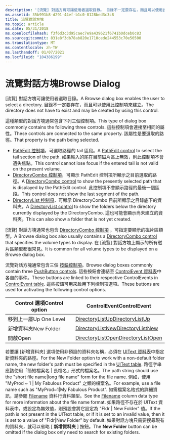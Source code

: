 ```yaml
---
description: '[流覽] 對話方塊可讓使用者選取目錄。 目錄不一定要存在，而且可以使用此控制項來建立。'
ms.assetid: 35b991b8-d291-44ef-b1c0-8128bed3c3c8
title: 流覽對話方塊
ms.topic: article
ms.date: 05/31/2018
ms.openlocfilehash: f3f6d3c3d95caec7e9a439621f6741b0dceb0c83
ms.sourcegitcommit: 831e8f3db78ab820e1710cede244553c70e50500
ms.translationtype: MT
ms.contentlocale: zh-TW
ms.lasthandoff: 01/07/2021
ms.locfileid: "104386199"
---
```

# <a name="browse-dialog"></a><span data-ttu-id="9d69f-104">流覽對話方塊</span><span class="sxs-lookup"><span data-stu-id="9d69f-104">Browse Dialog</span></span>

<span data-ttu-id="9d69f-105">[流覽] 對話方塊可讓使用者選取目錄。</span><span class="sxs-lookup"><span data-stu-id="9d69f-105">A Browse dialog box enables the user to select a directory.</span></span> <span data-ttu-id="9d69f-106">目錄不一定要存在，而且可以使用此控制項來建立。</span><span class="sxs-lookup"><span data-stu-id="9d69f-106">The directory does not have to exist and may be created by using this control.</span></span>

<span data-ttu-id="9d69f-107">這種類型的對話方塊通常包含下列三個控制項。</span><span class="sxs-lookup"><span data-stu-id="9d69f-107">This type of dialog box commonly contains the following three controls.</span></span> <span data-ttu-id="9d69f-108">這些控制項會連接至相同的屬性。</span><span class="sxs-lookup"><span data-stu-id="9d69f-108">These controls are connected to the same property.</span></span> <span data-ttu-id="9d69f-109">該屬性是要選取的路徑。</span><span class="sxs-lookup"><span data-stu-id="9d69f-109">That property is the path being selected.</span></span>

-   <span data-ttu-id="9d69f-110">[PathEdit 控制項](pathedit-control.md)，可選取路徑的 tail 區段。</span><span class="sxs-lookup"><span data-stu-id="9d69f-110">A [PathEdit control](pathedit-control.md) to select the tail section of the path.</span></span> <span data-ttu-id="9d69f-111">如果輸入的尾在目前磁片區上無效，則此控制項不會遺失焦點。</span><span class="sxs-lookup"><span data-stu-id="9d69f-111">This control cannot lose focus if the entered tail is not valid on the present volume.</span></span>
-   <span data-ttu-id="9d69f-112">[DirectoryCombo 控制項](directorycombo-control.md)，可顯示 PathEdit 控制項所顯示之目前選取的路徑。</span><span class="sxs-lookup"><span data-stu-id="9d69f-112">A [DirectoryCombo control](directorycombo-control.md) to show the presently selected path that is displayed by the PathEdit control.</span></span> <span data-ttu-id="9d69f-113">此控制項不會顯示路徑的最後一個區段。</span><span class="sxs-lookup"><span data-stu-id="9d69f-113">This control does not show the last segment of the path.</span></span>
-   <span data-ttu-id="9d69f-114">[DirectoryList 控制項](directorylist-control.md)，可顯示 DirectoryCombo 目前所顯示之目錄底下的資料夾。</span><span class="sxs-lookup"><span data-stu-id="9d69f-114">A [DirectoryList control](directorylist-control.md) to show the folders below the directory currently displayed by the DirectoryCombo.</span></span> <span data-ttu-id="9d69f-115">這也可能會顯示尚未建立的資料夾。</span><span class="sxs-lookup"><span data-stu-id="9d69f-115">This can also show a folder that is not yet created.</span></span>

<span data-ttu-id="9d69f-116">[流覽] 對話方塊通常也包含 [DirectoryCombo 控制項](directorycombo-control.md) ，可指定要顯示的磁片區類型。</span><span class="sxs-lookup"><span data-stu-id="9d69f-116">A Browse dialog box also usually contains a [DirectoryCombo control](directorycombo-control.md) that specifies the volume types to display.</span></span> <span data-ttu-id="9d69f-117">在 [流覽] 對話方塊上顯示的所有磁片區類型都很常見。</span><span class="sxs-lookup"><span data-stu-id="9d69f-117">It is common for all volume types to be displayed on a Browse dialog box.</span></span>

<span data-ttu-id="9d69f-118">流覽對話方塊通常包含三個 [按鈕控制項](pushbutton-control.md)。</span><span class="sxs-lookup"><span data-stu-id="9d69f-118">Browse dialog boxes commonly contain three [PushButton controls](pushbutton-control.md).</span></span> <span data-ttu-id="9d69f-119">這些按鈕會連結至 [ControlEvent 資料表](controlevent-table.md)中各自的事件。</span><span class="sxs-lookup"><span data-stu-id="9d69f-119">These buttons are linked to their respective ControlEvents in [ControlEvent table](controlevent-table.md).</span></span> <span data-ttu-id="9d69f-120">這些按鈕可用來啟用下列控制項選項。</span><span class="sxs-lookup"><span data-stu-id="9d69f-120">These buttons are used for activating the following control options.</span></span>



| <span data-ttu-id="9d69f-121">Control 選項</span><span class="sxs-lookup"><span data-stu-id="9d69f-121">Control option</span></span> | <span data-ttu-id="9d69f-122">ControlEvent</span><span class="sxs-lookup"><span data-stu-id="9d69f-122">ControlEvent</span></span>                                            |
|----------------|---------------------------------------------------------|
| <span data-ttu-id="9d69f-123">移到上一層</span><span class="sxs-lookup"><span data-stu-id="9d69f-123">Up One Level</span></span>   | [<span data-ttu-id="9d69f-124">DirectoryListUp</span><span class="sxs-lookup"><span data-stu-id="9d69f-124">DirectoryListUp</span></span>](directorylistup-controlevent.md)     |
| <span data-ttu-id="9d69f-125">新增資料夾</span><span class="sxs-lookup"><span data-stu-id="9d69f-125">New Folder</span></span>     | [<span data-ttu-id="9d69f-126">DirectoryListNew</span><span class="sxs-lookup"><span data-stu-id="9d69f-126">DirectoryListNew</span></span>](directorylistnew-controlevent.md)   |
| <span data-ttu-id="9d69f-127">開啟</span><span class="sxs-lookup"><span data-stu-id="9d69f-127">Open</span></span>           | [<span data-ttu-id="9d69f-128">DirectoryListOpen</span><span class="sxs-lookup"><span data-stu-id="9d69f-128">DirectoryListOpen</span></span>](directorylistopen-controlevent.md) |



 

<span data-ttu-id="9d69f-129">若要讓 [新增資料夾] 選項使用非預設的資料夾名稱，必須在 [UIText 資料表](uitext-table.md)中指定新資料夾的路徑。</span><span class="sxs-lookup"><span data-stu-id="9d69f-129">For the New Folder option to work with a non-default folder name, the new folder's path must be specified in the [UIText table](uitext-table.md).</span></span> <span data-ttu-id="9d69f-130">路徑字串應該使用「簡短檔案名 \| 長檔名」形式的檔案名。</span><span class="sxs-lookup"><span data-stu-id="9d69f-130">The path string should use the "short file name\|long file name" form for the file name.</span></span> <span data-ttu-id="9d69f-131">例如，使用 "MyProd ~ 1 \| My Fabulous Product" 之類的檔案名。</span><span class="sxs-lookup"><span data-stu-id="9d69f-131">For example, use a file name such as "MyProd~1\|My Fabulous Product".</span></span> <span data-ttu-id="9d69f-132">如需檔案名格式的詳細資訊，請參閱 [Filename](filename.md) 資料行資料類型。</span><span class="sxs-lookup"><span data-stu-id="9d69f-132">See the [Filename](filename.md) column data type for more information about the file name format.</span></span> <span data-ttu-id="9d69f-133">如果路徑不存在於 UIText 資料表中，或設定為無效值，則預設會將它設定為 "Fldr \| New Folder" 值。</span><span class="sxs-lookup"><span data-stu-id="9d69f-133">If the path is not present in the UIText table, or if it is set to an invalid value, then it is set to a value of "Fldr\|New Folder" by default.</span></span> <span data-ttu-id="9d69f-134">如果對話方塊只需要搜尋現有的資料夾，就可以省略 [ **新增資料夾** ] 按鈕。</span><span class="sxs-lookup"><span data-stu-id="9d69f-134">The **New Folder** button can be omitted if the dialog box only need to search for existing folders.</span></span>

 

 



